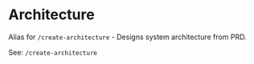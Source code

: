 # Architecture

Alias for `/create-architecture` - Designs system architecture from PRD.

See: `/create-architecture`
